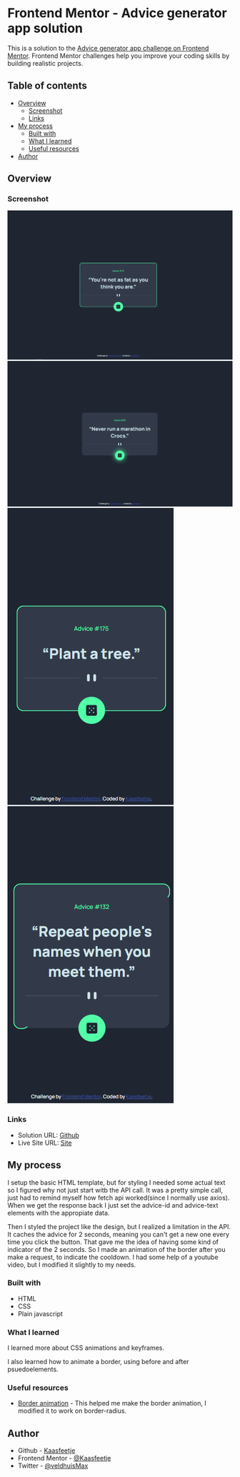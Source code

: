 # Frontend Mentor - Advice generator app solution

This is a solution to the [Advice generator app challenge on Frontend Mentor](https://www.frontendmentor.io/challenges/advice-generator-app-QdUG-13db). Frontend Mentor challenges help you improve your coding skills by building realistic projects.

## Table of contents

-   [Overview](#overview)
    -   [Screenshot](#screenshot)
    -   [Links](#links)
-   [My process](#my-process)
    -   [Built with](#built-with)
    -   [What I learned](#what-i-learned)
    -   [Useful resources](#useful-resources)
-   [Author](#author)

## Overview

### Screenshot

![](./screenshots/desktop-design.PNG)
![](./screenshots/desktop-active.PNG)
![](./screenshots/mobile-design.PNG)
![](./screenshots/mobile-cooldown.PNG)

### Links

-   Solution URL: [Github](https://github.com/Kaasfeetje/Frontend-Mentor-Advice-generator)
-   Live Site URL: [Site](https://advicegenerator-kaasfeetje.netlify.app/)

## My process

I setup the basic HTML template, but for styling I needed some actual text so I figured why not just start witb the API call. It was a pretty simple call, just had to remind myself how fetch api worked(since I normally use axios). When we get the response back I just set the advice-id and advice-text elements with the appropiate data.

Then I styled the project like the design, but I realized a limitation in the API. It caches the advice for 2 seconds, meaning you can't get a new one every time you click the button. That gave me the idea of having some kind of indicator of the 2 seconds. So I made an animation of the border after you make a request, to indicate the cooldown. I had some help of a youtube video, but I modified it slightly to my needs.

### Built with

-   HTML
-   CSS
-   Plain javascript

### What I learned

I learned more about CSS animations and keyframes.

I also learned how to animate a border, using before and after psuedoelements.

### Useful resources

-   [Border animation](https://youtu.be/JAdIgiGA0Lk) - This helped me make the border animation, I modified it to work on border-radius.

## Author

-   Github - [Kaasfeetje](https://github.com/Kaasfeetje)
-   Frontend Mentor - [@Kaasfeetje](https://www.frontendmentor.io/profile/Kaasfeetje)
-   Twitter - [@veldhuisMax](https://twitter.com/VeldhuisMax)
